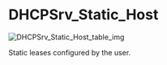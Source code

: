 # DHCPSrv_Static_Host

![DHCPSrv_Static_Host_table_img](http://www.plantuml.com/plantuml/img/0Uq04lz0StHXSdHrRMmAT6zdPNHePN8WUmfZR65pSo14I4DGNrDbSdPbSWfZR65pSo14I4DGKt9sNrDqONHfOrz8RtDq2dqAH4X3K5DoTbzJT65qQMDVI6zpT20yBNKj84H8Gr1VKsLoTcLo2cXfP6KWOsboOsnb2cXfP6KWRMLjOcLoSmfiPMTbRcGWScbdQ7GAOszkT6bkTMzp86nfRcKWBI0yOZvpT79lRcSyBs8-879bPcLoPMvZPGfaRtHqPMGWR6bkPI0j83nfFdTbOMiyBsa-879bPcLoPMvZPGfbRcHiPMTbRcGAG6LkP7LjR0e0)

Static leases configured by the user.

